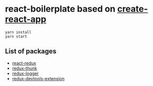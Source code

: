 # react-boilerplate based on [create-react-app](https://github.com/facebook/create-react-app)

    yarn install
    yarn start

## List of packages
* [react-redux](https://github.com/reactjs/react-redux)
* [redux-thunk](https://github.com/gaearon/redux-thunk)
* [redux-logger](https://github.com/evgenyrodionov/redux-logger)
* [redux-devtools-extension](https://github.com/zalmoxisus/redux-devtools-extension)

